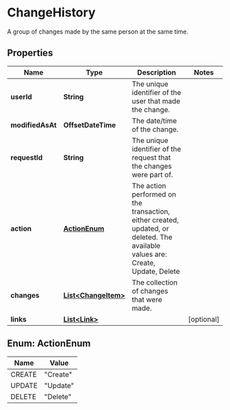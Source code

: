 

# ChangeHistory

A group of changes made by the same person at the same time.

## Properties

| Name | Type | Description | Notes |
|------------ | ------------- | ------------- | -------------|
|**userId** | **String** | The unique identifier of the user that made the change. |  |
|**modifiedAsAt** | **OffsetDateTime** | The date/time of the change. |  |
|**requestId** | **String** | The unique identifier of the request that the changes were part of. |  |
|**action** | [**ActionEnum**](#ActionEnum) | The action performed on the transaction, either created, updated, or deleted. The available values are: Create, Update, Delete |  |
|**changes** | [**List&lt;ChangeItem&gt;**](ChangeItem.md) | The collection of changes that were made. |  |
|**links** | [**List&lt;Link&gt;**](Link.md) |  |  [optional] |



## Enum: ActionEnum

| Name | Value |
|---- | -----|
| CREATE | &quot;Create&quot; |
| UPDATE | &quot;Update&quot; |
| DELETE | &quot;Delete&quot; |



